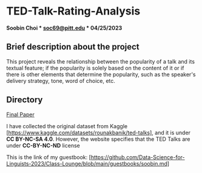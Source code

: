 # TED-Talk-Rating-Analysis

**Soobin Choi * soc69@pitt.edu * 04/25/2023**

## Brief description about the project
This project reveals the relationship between the popularity of a talk and its textual feature; if the popularity is solely based on the content of it or if there is other elements that determine the popularity, such as the speaker's delivery strategy, tone, word of choice, etc.

## Directory

[Final Paper](https://github.com/Data-Science-for-Linguists-2023/TED-Talk-Rating-Analysis/blob/main/final_paper.md)

I have collected the original dataset from Kaggle [https://www.kaggle.com/datasets/rounakbanik/ted-talks], and it is under **CC BY-NC-SA 4.0**. 
However, the website specifies that the TED Talks are under **CC-BY-NC-ND** license

This is the link of my guestbook:
[https://github.com/Data-Science-for-Linguists-2023/Class-Lounge/blob/main/guestbooks/soobin.md]